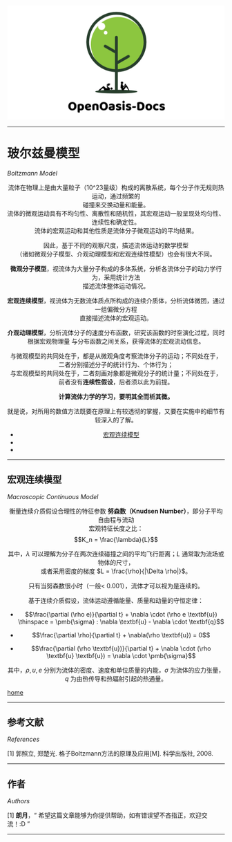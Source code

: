 <div align="center">
<img src="../Logo/logo_doc.png" alt="">
</div>

---------------------------------------------------------------------------------

# 玻尔兹曼模型

*Boltzmann Model*  

<div align="center">  

流体在物理上是由大量粒子（10^23量级）构成的离散系统，每个分子作无规则热运动，通过频繁的  
碰撞来交换动量和能量。    
流体的微观运动具有不均匀性、离散性和随机性，其宏观运动一般呈现处均匀性、连续性和确定性。  
流体的宏观运动和其他性质是流体分子微观运动的平均结果。  

因此，基于不同的观察尺度，描述流体运动的数学模型  
（诸如微观分子模型、介观动理模型和宏观连续性模型）也会有很大不同。

**微观分子模型**，视流体为大量分子构成的多体系统，分析各流体分子的动力学行为，采用统计方法  
描述流体整体运动情况。  

**宏观连续模型**，视流体为无数流体质点所构成的连续介质体，分析流体微团，通过一组偏微分方程  
直接描述流体的宏观运动。  

**介观动理模型**，分析流体分子的速度分布函数，研究该函数的时空演化过程，同时根据宏观物理量
与分布函数之间关系，获得流体的宏观流动信息。

与微观模型的共同处在于，都是从微观角度考察流体分子的运动；不同处在于，  
二者分别描述分子的统计行为、个体行为；  
与宏观模型的共同处在于，二者刻画对象都是微观分子的统计量；不同处在于，  
前者没有**连续性假设**，后者须以此为前提。

**计算流体力学的学习，要明其全而析其微。**

就是说，对所用的数值方法既要在原理上有较透彻的掌握，又要在实施中的细节有较深入的了解。

+ [宏观连续模型](#宏观连续模型)
+ []()
+ []()

</div>

---------------------------------------------------------------------------------

## 宏观连续模型

*Macroscopic Continuous Model*

<div align="center"> 

衡量连续介质假设合理性的特征参数 **努森数（Knudsen Number）**，即分子平均自由程与流动  
宏观特征长度之比：
$$K_n = \frac{\lambda}{L}$$

其中，$\lambda$ 可以理解为分子在两次连续碰撞之间的平均飞行距离；$L$ 通常取为流场或物体的尺寸，  
或者采用密度的梯度 $L = \frac{\rho}{|\Delta \rho|}$。  

只有当努森数很小时（一般< 0.001），流体才可以视为是连续的。

基于连续介质假设，流体运动遵循能量、质量和动量的守恒定律：

+ $$\frac{\partial (\rho e)}{\partial t} + \nabla \cdot (\rho e \textbf{u}) \thinspace = \pmb{\sigma} : \nabla \textbf{u} - \nabla \cdot \textbf{q}$$

+ $$\frac{\partial \rho}{\partial t} + \nabla(\rho \textbf{u}) = 0$$

+ $$\frac{\partial (\rho \textbf{u})}{\partial t} + \nabla \cdot (\rho \textbf{u} \textbf{u}) = \nabla \cdot \pmb{\sigma}$$

其中，$\rho, u, e$ 分别为流体的密度、速度和单位质量的内能，$\sigma$ 为流体的应力张量，
$q$ 为由热传导和热辐射引起的热通量。

</div>

[home](#玻尔兹曼方程)

---------------------------------------------------------------------------------

## 参考文献

*References*

[1] 郭照立, 郑楚光. 格子Boltzmann方法的原理及应用[M]. 科学出版社, 2008.     

---------------------------------------------------------------------------------

## 作者

*Authors*

[1] **朗月**，“ 希望这篇文章能够为你提供帮助，如有错误望不吝指正，欢迎交流！:D ”  

---------------------------------------------------------------------------------



